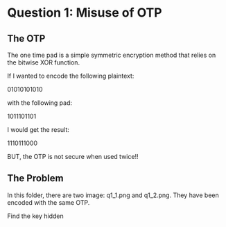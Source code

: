 # Question 1: Misuse of OTP

## The OTP

The one time pad is a simple symmetric encryption method that relies on the bitwise XOR function.

If I wanted to encode the following plaintext:

01010101010

with the following pad:

1011101101

I would get the result:

1110111000

BUT, the OTP is not secure when used twice!!

## The Problem

In this folder, there are two image: q1_1.png and q1_2.png. They have been encoded with the same OTP.

Find the key hidden
